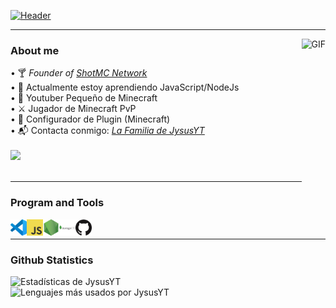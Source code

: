 [![Header](https://i.imgur.com/H27so1j.png)](https://www.youtube.com/channel/UCThgylWXZF5YvSZLI5-nWLg)

---

<img align="right" height="270px" alt="GIF" src="https://i.imgur.com/4gPwzVD.png" />

### About me
• :cocktail: _Founder of [ShotMC Network](https://discord.gg/Z5CFdkSgBs)_
<br>
• 🌱 Actualmente estoy aprendiendo JavaScript/NodeJs
<br>
• :movie_camera: Youtuber Pequeño de Minecraft
<br>
• :crossed_swords: Jugador de Minecraft PvP
<br>
• :wrench: Configurador de Plugin (Minecraft)
<br>
• 📬 Contacta conmigo: _[La Familia de JysusYT](https://discord.gg/3s6anBVFVM)_
<br>
<br>
![](https://discord-md-badge.vercel.app/api/shield/785588021357051925)
<br>
<br>

---

### Program and Tools

<img align="left" alt="Visual Studio Code" width="26px" src="https://raw.githubusercontent.com/github/explore/80688e429a7d4ef2fca1e82350fe8e3517d3494d/topics/visual-studio-code/visual-studio-code.png" 
url="https://visualstudio.microsoft.com/es/downloads/" />

<img align="left" alt="JavaScript" width="26px" src="https://raw.githubusercontent.com/github/explore/80688e429a7d4ef2fca1e82350fe8e3517d3494d/topics/javascript/javascript.png" />

<img align="left" alt="Node.js" width="26px" src="https://raw.githubusercontent.com/github/explore/80688e429a7d4ef2fca1e82350fe8e3517d3494d/topics/nodejs/nodejs.png" />

<img align="left" alt="MongoDB" width="26px" src="https://raw.githubusercontent.com/github/explore/80688e429a7d4ef2fca1e82350fe8e3517d3494d/topics/mongodb/mongodb.png" />

<img align="left" alt="GitHub" width="26px" src="https://raw.githubusercontent.com/github/explore/78df643247d429f6cc873026c0622819ad797942/topics/github/github.png" />
<br>

---

### Github Statistics

<img align="left" src="https://github-readme-stats.vercel.app/api?username=JysusYT&&show_icons=true&include_all_commits=true&title_color=fff&icon_color=79ff97&text_color=efefef&bg_color=24292e" alt="Estadísticas de JysusYT" width="60%">
  
<img src="https://github-readme-stats.vercel.app/api/top-langs/?username=JysusYT&show_icons=true&hide_border=true&theme=radical" width="37%" alt="Lenguajes más usados por JysusYT">
